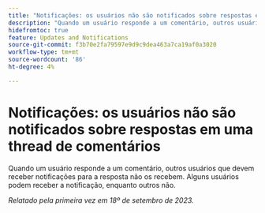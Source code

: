 ```yaml
---
title: "Notificações: os usuários não são notificados sobre respostas em uma thread de comentários"
description: "Quando um usuário responde a um comentário, outros usuários que devem receber notificações para a resposta não os recebem. Alguns usuários podem receber a notificação, enquanto outros não."
hidefromtoc: true
feature: Updates and Notifications
source-git-commit: f3b70e2fa79597e9d9c9dea463a7ca19af0a3020
workflow-type: tm+mt
source-wordcount: '86'
ht-degree: 4%

---
```



# Notificações: os usuários não são notificados sobre respostas em uma thread de comentários

Quando um usuário responde a um comentário, outros usuários que devem receber notificações para a resposta não os recebem. Alguns usuários podem receber a notificação, enquanto outros não.

_Relatado pela primeira vez em 18º de setembro de 2023._
